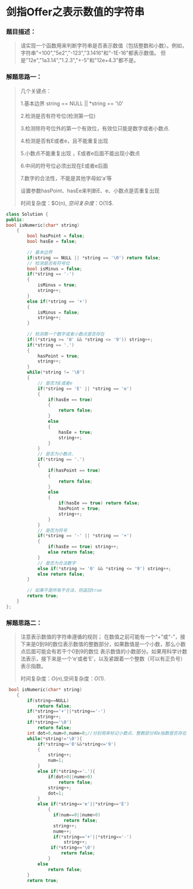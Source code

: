 # 剑指Offer之表示数值的字符串


### 题目描述：

> 请实现一个函数用来判断字符串是否表示数值（包括整数和小数）。例如，字符串"+100","5e2","-123","3.1416"和"-1E-16"都表示数值。 但是"12e","1a3.14","1.2.3","+-5"和"12e+4.3"都不是。

<!--more-->

### 解题思路一：

> 几个关键点： 
>
> 1.基本边界     string == NULL || *string == '\0' 
>
> 2.检测是否有符号位(检测第一位) 
>
> 3.检测除符号位外的第一个有效位，有效位只能是数字或者小数点.   
>
> 4.检测是否有E或者e，且不能重复出现
>
> 5.小数点不能重复出现 ，E或者e后面不能出现小数点
>
> 6.中间的符号位必须出现在E或者e后面
>
> 7.数字的合法性，不能是其他字母如‘a’等
>
> 设置参数hasPoint、hasEe来判断E、e、小数点是否重复出现
>
> 时间复杂度：$O(n), $空间复杂度：$O(1)$.

```C++
class Solution {
public:
bool isNumeric(char* string)
    {
        bool hasPoint = false;
        bool hasEe = false;
        
        // 基本边界
        if(string == NULL || *string == '\0') return false;
        // 检测是否有符号位
        bool isMinus = false;
        if(*string == '-') 
        {
            isMinus = true;
            string++;
        } 
        else if(*string == '+')
        {
            isMinus = false;
            string++;
        }
 
        // 检测第一个数字或者小数点是否存在
        if((*string >= '0' && *string <= '9')) string++;
        if(*string == '.')
        {
            hasPoint = true;
            string++;
        }
        while(*string != '\0') 
        {
            // 是否为E或者e
            if(*string == 'E' || *string == 'e') 
            {
                if(hasEe == true) 
                {
                    return false;
                } 
                else 
                {
                    hasEe = true;
                    string++;
                }
            }
            // 是否为小数点.
            if(*string == '.') 
            {
                if(hasPoint == true) 
                {
                    return false;
                } 
                else 
                {
                    if(hasEe == true) return false;
                    hasPoint = true; 
                    string++;
                }
            } 
            // 是否为符号
            if(*string == '-' || *string == '+') 
            {
                if(hasEe == true) string++;
                else return false;
            }
            // 是否为合法数字
            else if(*string >= '0' && *string <= '9') string++;
            else return false;
        }
 
        // 如果不是所有不合法，则返回true
        return true;
    }
};
```

### 解题思路二：

> 注意表示数值的字符串遵循的规则；
> 在数值之前可能有一个“+”或“-”，接下来是0到9的数位表示数值的整数部分，如果数值是一个小数，那么小数点后面可能会有若干个0到9的数位
> 表示数值的小数部分。如果用科学计数法表示，接下来是一个‘e’或者‘E’，以及紧跟着一个整数（可以有正负号）表示指数。
>
> 时间复杂度：$O(n)$,空间复杂度：$O(1)$.

```C++
 bool isNumeric(char* string)
    {
        if(string==NULL)
            return false;
        if(*string=='+'||*string=='-')
            string++;
        if(*string=='\0')
            return false;
        int dot=0,num=0,nume=0;//分别用来标记小数点、整数部分和e指数是否存在
        while(*string!='\0'){
            if(*string>='0'&&*string<='9')
            {  
                string++;
                num=1;
            }
            else if(*string=='.'){
                if(dot>0||nume>0)
                    return false;
                string++;
                dot=1;
            }
            else if(*string=='e'||*string=='E')
                {
                  if(num==0||nume>0)
                      return false;
                  string++;
                  nume++;
                  if(*string=='+'||*string=='-')
                      string++;
                 if(*string=='\0')
                     return false;
                }
            else
                return false;
        }
        return true;
```



